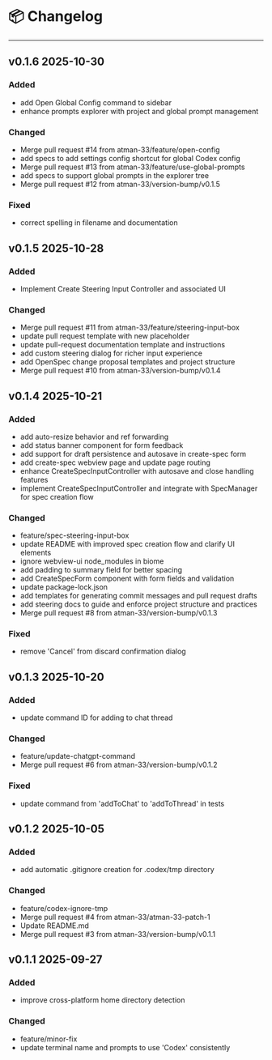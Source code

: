 # 📦 Changelog

---

## v0.1.6 2025-10-30

### Added

- add Open Global Config command to sidebar
- enhance prompts explorer with project and global prompt management

### Changed

- Merge pull request #14 from atman-33/feature/open-config
- add specs to add settings config shortcut for global Codex config
- Merge pull request #13 from atman-33/feature/use-global-prompts
- add specs to support global prompts in the explorer tree
- Merge pull request #12 from atman-33/version-bump/v0.1.5

### Fixed

- correct spelling in filename and documentation

## v0.1.5 2025-10-28

### Added

- Implement Create Steering Input Controller and associated UI

### Changed

- Merge pull request #11 from atman-33/feature/steering-input-box
- update pull request template with new placeholder
- update pull-request documentation template and instructions
- add custom steering dialog for richer input experience
- add OpenSpec change proposal templates and project structure
- Merge pull request #10 from atman-33/version-bump/v0.1.4

## v0.1.4 2025-10-21

### Added

- add auto-resize behavior and ref forwarding
- add status banner component for form feedback
- add support for draft persistence and autosave in create-spec form
- add create-spec webview page and update page routing
- enhance CreateSpecInputController with autosave and close handling features
- implement CreateSpecInputController and integrate with SpecManager for spec creation flow

### Changed

- feature/spec-steering-input-box
- update README with improved spec creation flow and clarify UI elements
- ignore webview-ui node_modules in biome
- add padding to summary field for better spacing
- add CreateSpecForm component with form fields and validation
- update package-lock.json
- add templates for generating commit messages and pull request drafts
- add steering docs to guide and enforce project structure and practices
- Merge pull request #8 from atman-33/version-bump/v0.1.3

### Fixed

- remove 'Cancel' from discard confirmation dialog

## v0.1.3 2025-10-20

### Added

- update command ID for adding to chat thread

### Changed

- feature/update-chatgpt-command
- Merge pull request #6 from atman-33/version-bump/v0.1.2

### Fixed

- update command from 'addToChat' to 'addToThread' in tests

## v0.1.2 2025-10-05

### Added

- add automatic .gitignore creation for .codex/tmp directory

### Changed

- feature/codex-ignore-tmp
- Merge pull request #4 from atman-33/atman-33-patch-1
- Update README.md
- Merge pull request #3 from atman-33/version-bump/v0.1.1

## v0.1.1 2025-09-27

### Added

- improve cross-platform home directory detection

### Changed

- feature/minor-fix
- update terminal name and prompts to use 'Codex' consistently

